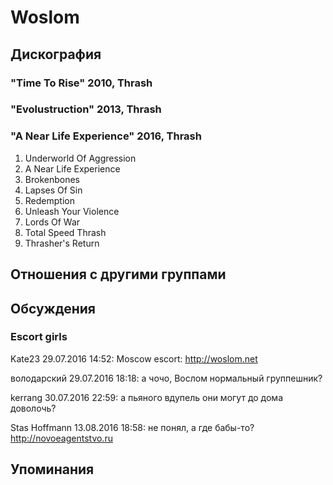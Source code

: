 # Woslom



## Дискография

### "Time To Rise" 2010, Thrash



### "Evolustruction" 2013, Thrash



### "A Near Life Experience" 2016, Thrash

1. Underworld Of Aggression
2. A Near Life Experience
3. Brokenbones
4. Lapses Of Sin
5. Redemption
6. Unleash Your Violence
7. Lords Of War
8. Total Speed Thrash
9. Thrasher's Return


## Отношения с другими группами


## Обсуждения

### Escort girls

Kate23 29.07.2016 14:52:
Moscow escort: <A HREF="http://woslom.net" TARGET="_blank">http://woslom.net</A>

володарский 29.07.2016 18:18:
а чочо, Вослом нормальный группешник? 

kerrang 30.07.2016 22:59:
а пьяного вдупель они могут до дома доволочь?

Stas Hoffmann 13.08.2016 18:58:
не понял, а где бабы-то?<BR><A HREF="http://novoeagentstvo.ru" TARGET="_blank">http://novoeagentstvo.ru</A>



## Упоминания

